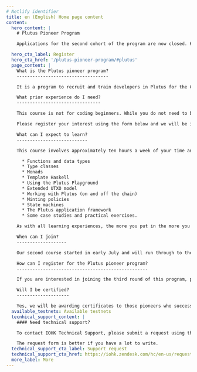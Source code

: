 ```yaml
---
# Netlify identifier
title: en (English) Home page content
content:
  hero_content: |
    # Plutus Pioneer Program

    Applications for the second cohort of the program are now closed. However, we continue welcoming applications from developers for future courses we will be running later this year.

  hero_cta_label: Register
  hero_cta_href: '/plutus-pioneer-program/#plutus'
  page_content: |
    What is the Plutus pioneer program?
    -----------------------------------

    It is a program to recruit and train developers in Plutus for the Cardano ecosystem. When you join this program, you will become part of a group with early access to a set of courses that teach you the core principles of how to code in both Haskell and Plutus. It will be highly interactive, with weekly videos, exercises, and Q&A sessions, along with exclusive access to the creators and key experts in the language. You will also be able to join a dedicated community channel, created to help pioneers connect to each other as you learn.

    What prior experience do I need?
    --------------------------------

    This course is not for coding beginners. While you do not need to be an expert in formal methods, programming experience and a general aptitude for logical and mathematical thinking are highly desirable. Some prior knowledge of Haskell or functional programming is also recommended, as Plutus is heavily based on Haskell and includes advanced features like Template Haskell, type-level programming, and effect systems. We recommend that you read the [Learn You a Haskell guide](http://learnyouahaskell.com/) before taking the course.

    Please register your interest using the form below and we will be in touch.

    What can I expect to learn?
    ---------------------------

    This course involves approximately ten hours a week of your time and efforts. It covers the building blocks of Haskell and Plutus, including:

      * Functions and data types
      * Type classes
      * Monads
      * Template Haskell
      * Using the Plutus Playground
      * Extended UTXO model
      * Working with Plutus (on and off the chain)
      * Minting policies
      * State machines
      * The Plutus application framework
      * Some case studies and practical exercises. 

    As with all learning experiences, the more you put in the more you will get out!

    When can I join?
    -------------------

    Our second course started in early July and will run through to the end of August. Depending on demand, we plan to open up a third cohort later in the autumn, so please register your interest to hear more in due course.

    How can I register for the Plutus pioneer program?
    --------------------------------------------------

    If you are interested in joining the third round of this program, please complete the registration form below. You will receive a short application form, and we will be in touch when we have fresh course dates to offer.

    Will I be certified?
    --------------------

    Yes, we will be awarding certificates to those pioneers who successfully complete the entire program. Certificates will be represented as non-fungible tokens (NFTs) (on the testnet) and locked by a Plutus contract. Pioneers can demonstrate their qualification by constructing an appropriate transaction to unlock their individual token.
  available_testnets: Available testnets
  tecnhical_support_content: |
    #### Need technical support?

    To contact IOHK Technical Support, please submit a request using the Submit a request form. You can also click on the Support button at the bottom right of your screen.

    The request form is better if you have a lot to write.
  technical_support_cta_label: Support request
  technical_support_cta_href: https://iohk.zendesk.com/hc/en-us/requests/new/
  more_label: More
---
```

